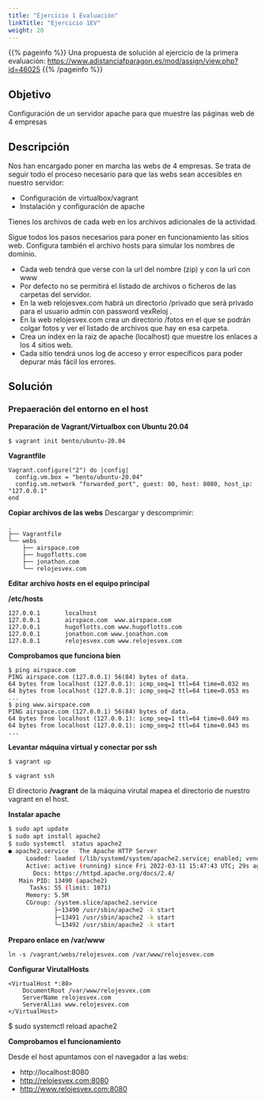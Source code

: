 ```yaml
---
title: "Ejercicio 1 Evaluación"
linkTitle: "Ejercicio 1EV"
weight: 20
---
```



{{% pageinfo %}}
Una propuesta de solución al ejercicio de la primera evaluación: 
https://www.adistanciafparagon.es/mod/assign/view.php?id=46025
{{% /pageinfo %}}


## Objetivo
Configuración de un servidor apache para que muestre las páginas web de 4 empresas

## Descripción

Nos han encargado poner en marcha las webs de 4 empresas. Se trata de seguir todo el proceso necesario para que las webs sean accesibles en nuestro servidor:

* Configuración de virtualbox/vagrant
* Instalación y configuración de apache

Tienes los archivos de cada web en los archivos adicionales de la actividad. 

Sigue todos los pasos necesarios para poner en funcionamiento las sitios web. Configura también el archivo hosts para simular los nombres de dominio.

* Cada web tendrá que verse con la url del nombre (zip) y con la url con www
* Por defecto no se permitirá el listado de archivos o ficheros de las carpetas del servidor. 
* En la web relojesvex.com habrá un directorio /privado que será privado para el usuario admin con password vexReloj .
* En la web relojesvex.com crea un directorio /fotos en el que se podrán colgar fotos y ver el listado de archivos que hay en esa carpeta. 
* Crea un index en la raiz de apache (localhost) que muestre los enlaces a los 4 sitios web.
* Cada sitio tendrá unos log de acceso y error específicos para poder depurar más fácil los errores. 

## Solución

### Prepaeración del entorno en el host

**Preparación de Vagrant/Virtualbox con Ubuntu 20.04**
```
$ vagrant init bento/ubuntu-20.04
```

**Vagrantfile**
```
Vagrant.configure("2") do |config|
  config.vm.box = "bento/ubuntu-20.04"
  config.vm.network "forwarded_port", guest: 80, host: 8080, host_ip: "127.0.0.1"
end
```
**Copiar archivos de las webs**
Descargar y descomprimir:

```
.
├── Vagrantfile
└── webs
    ├── airspace.com
    ├── hugoflotts.com
    ├── jonathon.com
    └── relojesvex.com
```
**Editar archivo *hosts* en el equipo principal**

**/etc/hosts**
```
127.0.0.1       localhost
127.0.0.1       airspace.com  www.airspace.com
127.0.0.1       hugoflotts.com www.hugoflotts.com
127.0.0.1       jonathon.com www.jonathon.com
127.0.0.1       relojesvex.com www.relojesvex.com
```
**Comprobamos que funciona bien**
```
$ ping airspace.com
PING airspace.com (127.0.0.1) 56(84) bytes of data.
64 bytes from localhost (127.0.0.1): icmp_seq=1 ttl=64 time=0.032 ms
64 bytes from localhost (127.0.0.1): icmp_seq=2 ttl=64 time=0.053 ms
...
$ ping www.airspace.com
PING airspace.com (127.0.0.1) 56(84) bytes of data.
64 bytes from localhost (127.0.0.1): icmp_seq=1 ttl=64 time=0.049 ms
64 bytes from localhost (127.0.0.1): icmp_seq=2 ttl=64 time=0.043 ms
...

```

**Levantar máquina virtual y conectar por ssh**
``` bash
$ vagrant up

$ vagrant ssh
```
El directorio **/vagrant** de la máquina virutal mapea el directorio de nuestro vagrant en el host.

**Instalar apache**

```bash
$ sudo apt update
$ sudo apt install apache2
$ sudo systemctl  status apache2
● apache2.service - The Apache HTTP Server
     Loaded: loaded (/lib/systemd/system/apache2.service; enabled; vendor preset: enabled)
     Active: active (running) since Fri 2022-03-11 15:47:43 UTC; 29s ago
       Docs: https://httpd.apache.org/docs/2.4/
   Main PID: 13490 (apache2)
      Tasks: 55 (limit: 1071)
     Memory: 5.5M
     CGroup: /system.slice/apache2.service
             ├─13490 /usr/sbin/apache2 -k start
             ├─13491 /usr/sbin/apache2 -k start
             └─13492 /usr/sbin/apache2 -k start
```

**Preparo enlace en /var/www**
``` 
ln -s /vagrant/webs/relojesvex.com /var/www/relojesvex.com
``` 

**Configurar VirutalHosts**

```apache2
<VirtualHost *:80>
	DocumentRoot /var/www/relojesvex.com
    ServerName relojesvex.com
    ServerAlias www.relojesvex.com
</VirtualHost>
```
$ sudo systemctl reload apache2

**Comprobamos el funcionamiento**

Desde el host apuntamos con el navegador a las webs:

* http://localhost:8080
* http://relojesvex.com:8080
* http://www.relojesvex.com:8080
